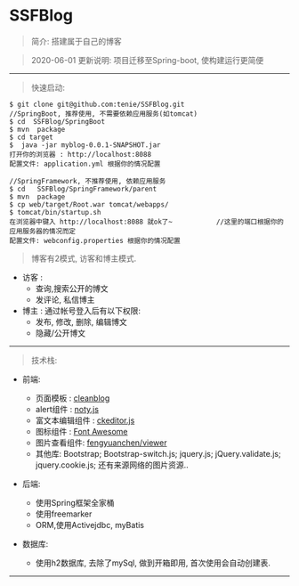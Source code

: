 # SSFBlog

> 简介:
    搭建属于自己的博客
    
> 2020-06-01 更新说明:  项目迁移至Spring-boot, 使构建运行更简便
---
 
> 快速启动:
   
     
    $ git clone git@github.com:tenie/SSFBlog.git
    //SpringBoot, 推荐使用, 不需要依赖应用服务(如tomcat) 
    $ cd  SSFBlog/SpringBoot
    $ mvn  package
    $ cd target 
    $  java -jar myblog-0.0.1-SNAPSHOT.jar
    打开你的浏览器 : http://localhost:8088
    配置文件: application.yml 根据你的情况配置
    
    //SpringFramework, 不推荐使用, 依赖应用服务 
    $ cd   SSFBlog/SpringFramework/parent
    $ mvn  package
    $ cp web/target/Root.war tomcat/webapps/
    $ tomcat/bin/startup.sh
    在浏览器中键入 http://localhost:8088 就ok了~           //这里的端口根据你的应用服务器的情况而定
    配置文件: webconfig.properties 根据你的情况配置
   
> 博客有2模式, 访客和博主模式.

- 访客 : 
    - 查询,搜索公开的博文  
    - 发评论, 私信博主 
- 博主 : 通过帐号登入后有以下权限:
    - 发布, 修改, 删除, 编辑博文
    - 隐藏/公开博文 

---
> 技术栈:
-  前端:
 
    - 页面模板 : [cleanblog](https://startbootstrap.com/template-overviews/clean-blog/)
    - alert组件 :  [noty.js](http://ned.im/noty) 
    - 富文本编辑组件 :  [ckeditor.js](http://ckeditor.com/)
    - 图标组件 :  [Font Awesome](http://fontawesome.io/)
    - 图片查看组件: [fengyuanchen/viewer](https://fengyuanchen.github.io/viewer)
    - 其他库: Bootstrap;
    Bootstrap-switch.js;
    jquery.js;
    jQuery.validate.js;
    jquery.cookie.js;
    还有来源网络的图片资源..
         
-  后端: 
    
    - 使用Spring框架全家桶
    - 使用freemarker
    - ORM,使用Activejdbc, myBatis
    
-  数据库: 
    
    - 使用h2数据库, 去除了mySql, 做到开箱即用, 首次使用会自动创建表.

       
---
